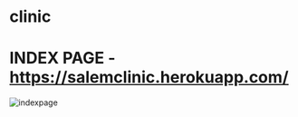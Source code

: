 # clinic

# INDEX PAGE -https://salemclinic.herokuapp.com/
<!--![indexpage](https://user-images.githubusercontent.com/68312849/119233213-84cb8500-bb45-11eb-8ffe-3f1f2b95ffd3.jpeg)

-->
![indexpage](https://user-images.githubusercontent.com/68312849/119233213-84cb8500-bb45-11eb-8ffe-3f1f2b95ffd3.jpeg)

